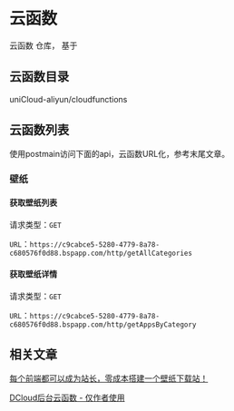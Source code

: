 # 云函数
云函数 仓库， 基于

## 云函数目录

uniCloud-aliyun/cloudfunctions

## 云函数列表

使用postmain访问下面的api，云函数URL化，参考末尾文章。

### 壁纸

#### 获取壁纸列表

请求类型：`GET`

`URL`：`https://c9cabce5-5280-4779-8a78-c680576f0d88.bspapp.com/http/getAllCategories`

#### 获取壁纸详情

请求类型：`GET`

`URL`：`https://c9cabce5-5280-4779-8a78-c680576f0d88.bspapp.com/http/getAppsByCategory`

## 相关文章

[每个前端都可以成为站长，零成本搭建一个壁纸下载站！](https://juejin.cn/post/6986378966726606885)

[DCloud后台云函数 - 仅作者使用](https://unicloud.dcloud.net.cn/cloud/function?platform=aliyun&appid=)

